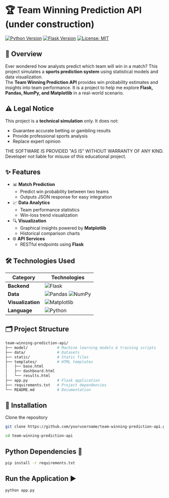 # 🏆 Team Winning Prediction API (under construction)


[![Python Version](https://img.shields.io/badge/python-3.8%2B-blue)](https://python.org)
[![Flask Version](https://img.shields.io/badge/flask-2.0%2B-black)](https://flask.palletsprojects.com/)
[![License: MIT](https://img.shields.io/badge/License-MIT-yellow.svg)](https://opensource.org/licenses/MIT)


## 🌟 Overview
Ever wondered how analysts predict which team will win in a match? This project simulates a **sports prediction system** using statistical models and data visualization.  
The **Team Winning Prediction API** provides win probability estimates and insights into team performance. It is a project to help me explore **Flask, Pandas, NumPy, and Matplotlib** in a real-world scenario.

## ⚠️ Legal Notice
This project is a **technical simulation** only. It does not:
- Guarantee accurate betting or gambling results
- Provide professional sports analysis
- Replace expert opinion  

THE SOFTWARE IS PROVIDED "AS IS" WITHOUT WARRANTY OF ANY KIND.  
Developer not liable for misuse of this educational project.

## ✨ Features
- 📊 **Match Prediction**
  - Predict win probability between two teams
  - Outputs JSON response for easy integration
- 📈 **Data Analytics**
  - Team performance statistics
  - Win-loss trend visualization
- 🔍 **Visualization**
  - Graphical insights powered by **Matplotlib**
  - Historical comparison charts
- 🌐 **API Services**
  - RESTful endpoints using **Flask**

## 🛠️ Technologies Used
| Category       | Technologies                          |
|----------------|---------------------------------------|
| **Backend**    | ![Flask](https://img.shields.io/badge/Flask-000000?logo=flask&logoColor=white) |
| **Data**       | ![Pandas](https://img.shields.io/badge/Pandas-150458?logo=pandas&logoColor=white) ![NumPy](https://img.shields.io/badge/NumPy-013243?logo=numpy&logoColor=white) |
| **Visualization** | ![Matplotlib](https://img.shields.io/badge/Matplotlib-11557c?logo=plotly&logoColor=white) |
| **Language**   | ![Python](https://img.shields.io/badge/Python-3776AB?logo=python&logoColor=white) |

## 🗂️ Project Structure
```bash
team-winning-prediction-api/
├── model/             # Machine learning models & training scripts
├── data/              # Datasets
├── static/            # Static files 
├── templates/         # HTML templates 
│   ├── base.html
│   ├── dashboard.html
│   └── results.html
├── app.py             # Flask application
├── requirements.txt   # Project dependencies
└── README.md          # Documentation
```
## 🚀 Installation

Clone the repository

```bash
git clone https://github.com/yourusername/team-winning-prediction-api.git
```
```bash
cd team-winning-prediction-api
```

## Python Dependencies 🐍

```bash
pip install -r requirements.txt
```

## Run the Application ▶️
```bash
python app.py
```
